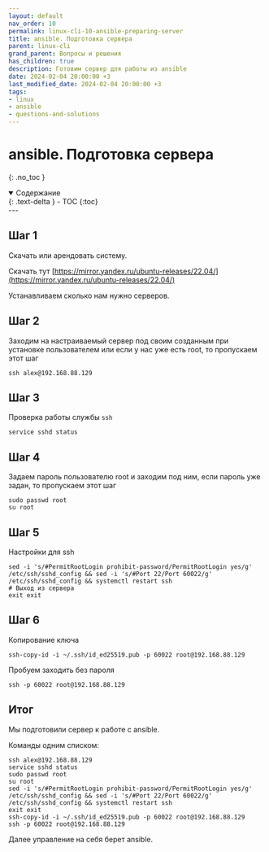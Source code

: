 ```yaml
---
layout: default
nav_order: 10
permalink: linux-cli-10-ansible-preparing-server
title: ansible. Подготовка сервера
parent: linux-cli
grand_parent: Вопросы и решения
has_children: true
description: Готовим сервер для работы из ansible
date: 2024-02-04 20:00:00 +3
last_modified_date: 2024-02-04 20:00:00 +3
tags:
- linux
- ansible
- questions-and-solutions
---
```


# ansible. Подготовка сервера
{: .no_toc }

<details open markdown="block">
  <summary>
    Содержание
  </summary>
  {: .text-delta }
- TOC
{:toc}
</details>
---

## Шаг 1

Скачать или арендовать систему.

Скачать тут [https://mirror.yandex.ru/ubuntu-releases/22.04/](https://mirror.yandex.ru/ubuntu-releases/22.04/)

Устанавливаем сколько нам нужно серверов.

## Шаг 2

Заходим на настраиваемый сервер под своим созданным при установке пользователем или если у нас уже есть root, 
то пропускаем этот шаг

```shell
ssh alex@192.168.88.129
```

## Шаг 3

Проверка работы службы `ssh`

````
service sshd status
````

## Шаг 4

Задаем пароль пользователю root и заходим под ним, если пароль уже задан, то пропускаем этот шаг

````shell
sudo passwd root
su root
````

## Шаг 5

Настройки для ssh

````shell
sed -i 's/#PermitRootLogin prohibit-password/PermitRootLogin yes/g' /etc/ssh/sshd_config && sed -i 's/#Port 22/Port 60022/g' /etc/ssh/sshd_config && systemctl restart ssh
# Выход из сервера
exit exit
````

## Шаг 6

Копирование ключа

````shell
ssh-copy-id -i ~/.ssh/id_ed25519.pub -p 60022 root@192.168.88.129
````

Пробуем заходить без пароля

````shell
ssh -p 60022 root@192.168.88.129
````

## Итог

Мы подготовили сервер к работе с ansible.

Команды одним списком:

````shell
ssh alex@192.168.88.129
service sshd status
sudo passwd root
su root
sed -i 's/#PermitRootLogin prohibit-password/PermitRootLogin yes/g' /etc/ssh/sshd_config && sed -i 's/#Port 22/Port 60022/g' /etc/ssh/sshd_config && systemctl restart ssh
exit exit
ssh-copy-id -i ~/.ssh/id_ed25519.pub -p 60022 root@192.168.88.129
ssh -p 60022 root@192.168.88.129
````

Далее управление на себя берет ansible.






